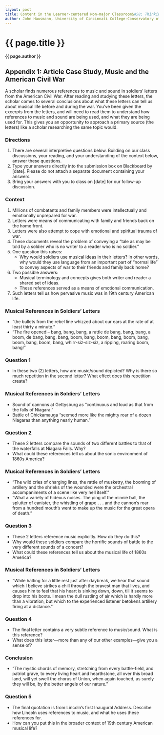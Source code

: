 ```yaml
---
layout: post
title: Content in the Learner-centered Non-major Classroom&#58; Thinking and Listening Like a Musicologist
author: John Hausmann, University of Cincinnati College-Conservatory of Music
---
```

{{ page.title }}
================
**{{ page.author }}**

## Appendix 1&#58; Article Case Study, Music and the American Civil War ##

A scholar finds numerous references to music and sound in soldiers’ letters from the American Civil War. After reading and studying these letters, the scholar comes to several conclusions about what these letters can tell us about musical life before and during the war. You’ve been given the excerpts from the letters, and will need to read them to understand how references to music and sound are being used, and what they are being used for. This gives you an opportunity to approach a primary source (the letters) like a scholar researching the same topic would.

### Directions ###

1.  There are several interpretive questions below. Building on our class discussions, your reading, and your understanding of the context below, answer these questions.
2.  Type your answers directly into the submission box on Blackboard by [date]. Please do not attach a separate document containing your answers.
3.  Bring your answers with you to class on [date] for our follow-up discussion.

### Context

1.  Millions of combatants and family members were intellectually and emotionally unprepared for war.
2.  Letters were means of communicating with family and friends back on the home front.
3.  Letters were also attempt to cope with emotional and spiritual trauma of war.
4.  These documents reveal the problem of conveying a “tale as may be told by a soldier who is no writer to a reader who is no soldier.”
5.  One question this raises:
	- Why would soldiers use musical ideas in their letters? In other words, why would they use language from an important part of “normal life” to convey aspects of war to their friends and family back home?
7.  Two possible answers:
	- Musical terminology and concepts gives both writer and reader a shared set of ideas.
	- These references served as a means of emotional communication.
8.  Such letters tell us how pervasive music was in 19th century American life.

### Musical References in Soldiers’ Letters

-   “the bullets from the rebel line whizzed about our ears at the rate of at least thirty a minute.”
-   “The fire opened – bang, bang, bang, a rattle de bang, bang, bang, a boom, de bang, bang, bang, boom, bang, boom, bang, boom, bang, boom, bang, boom, bang, whirr-siz-siz-siz, a ripping, roaring boom, bang!”

### Question 1

-   In these two (2) letters, how are music/sound depicted? Why is there so much repetition in the second letter? What effect does this repetition create?

### Musical References in Soldiers’ Letters

-   Sound of cannons at Gettysburg as “continuous and loud as that from the falls of Niagara.”
-   Battle of Chickamauga “seemed more like the mighty roar of a dozen Niagaras than anything nearly human.”

### Question 2

-   These 2 letters compare the sounds of two different battles to that of the waterfalls at Niagara Falls. Why?
-   What could these references tell us about the sonic environment of 1860s America?

### Musical References in Soldiers’ Letters

-   “The wild cries of charging lines, the rattle of musketry, the booming of artillery and the shrieks of the wounded were the orchestral accompaniments of a scene like very hell itself.”
-   “What a variety of hideous noises. The ping of the minnie ball, the splutter of canister, the whistling of grape . . . and the cannon’s roar from a hundred mouth’s went to make up the music for the great opera of death.”

### Question 3

-   These 2 letters reference music explicitly. How do they do this?
-   Why would these soldiers compare the horrific sounds of battle to the very different sounds of a concert?
-   What could these references tell us about the musical life of 1860s America?

### Musical References in Soldiers’ Letters

-   “While halting for a little rest just after daybreak, we hear that sound which I believe strikes a chill through the bravest man that lives, and causes him to feel that his heart is sinking down, down, till it seems to drop into his boots. I mean the dull rustling of air which is hardly more than a vibration, but which to the experienced listener betokens artillery firing at a distance.”

### Question 4

- The final letter contains a very subtle reference to music/sound. What is this reference?
- What does this letter––more than any of our other examples––give you a sense of?

### Conclusion

-   “The mystic chords of memory, stretching from every battle-field, and patriot grave, to every living heart and hearthstone, all over this broad land, will yet swell the chorus of Union, when again touched, as surely they will be, by the better angels of our nature.”

### Question 5

-   The final quotation is from Lincoln’s first Inaugural Address. Describe how Lincoln uses references to music, and what he uses these references for.
-   How can you put this in the broader context of 19th century American musical life?
